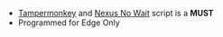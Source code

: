 - [Tampermonkey](https://microsoftedge.microsoft.com/addons/detail/tampermonkey/iikmkjmpaadaobahmlepeloendndfphd) and [Nexus No Wait](https://greasyfork.org/tr/scripts/394039-nexus-no-wait) script is a **MUST**
- Programmed for Edge Only